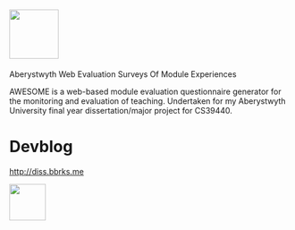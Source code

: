 # <img src="http://i.imgur.com/IOfwVzr.png" height="88px" />
Aberystwyth Web Evaluation Surveys Of Module Experiences

AWESOME is a web-based module evaluation questionnaire generator for the monitoring and evaluation of teaching. Undertaken for my Aberystwyth University final year dissertation/major project for CS39440.

# Devblog
http://diss.bbrks.me

[<img src="http://dev.bbrks.me/feedimg/image.php?url=diss.bbrks.me/feed&scale=2" height="65px" />](http://diss.bbrks.me)
